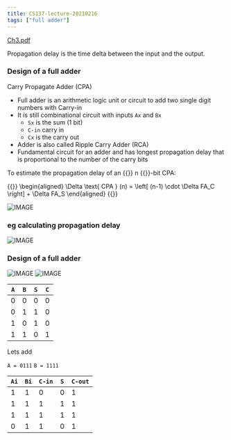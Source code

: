 ```yaml
---
title: CS137-lecture-20210216
tags: ["full adder"]
---
```


[Ch3.pdf](/notes/6493206CB0D4B232CF1B685807265113.pdf)

Propagation delay is the time delta between the input and the output.

### Design of a full adder

Carry Propagate Adder (CPA)

- Full adder is an arithmetic logic unit or circuit to add two single digit numbers with Carry-in
- It is still combinational circuit with inputs `Ax` and `Bx`
  - `Sx` is the sum (1 bit)
  - `C-in` carry in
  - `Cx` is the carry out
- Adder is also called Ripple Carry Adder (RCA)
- Fundamental circuit for an adder and has longest propagation delay that is proportional to the number of the carry bits

To estimate the propagation delay of an {{<k>}} n {{</k>}}-bit CPA:

{{<k display>}}
\begin{aligned}
\Delta \text{ CPA } (n) = \left[ (n-1) \cdot \Delta FA_C \right] + \Delta FA_S
\end{aligned}
{{</k>}}
 
![IMAGE](/notes/27ADF1DD91F509A9E688CD64801EDBB6.jpg)

### eg calculating propagation delay

![IMAGE](/notes/4D3B4DDD09ACC99E557BFC415F3FEC20.jpg)

### Design of a full adder

![IMAGE](/notes/F42E8870DBFABF727E4B9FEB189B242F.jpg)
![IMAGE](/notes/8B9C4C87B63B947826A5CB482C0BBCC8.jpg)

`A` | `B` | `S` | `C`
--- | --- | --- | ---
0 | 0 | 0 | 0
0 | 1 | 1 | 0
1 | 0 | 1 | 0
1 | 1 | 0 | 1

Lets add 

`A = 0111`
`B = 1111`

`Ai` | `Bi` | `C-in` | `S` | `C-out`
--- | --- | --- | --- | ---
1 | 1 | 0 | 0 | 1
1 | 1 | 1 | 1 | 1
1 | 1 | 1 | 1 | 1
0 | 1 | 1 | 0 | 1
